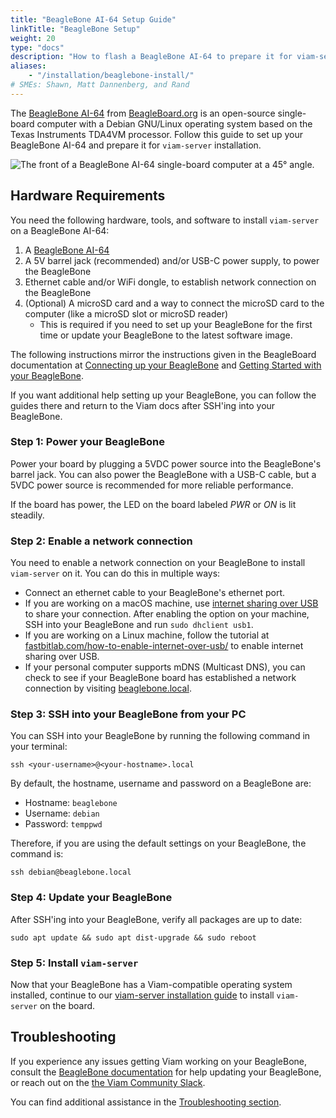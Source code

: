 ```yaml
---
title: "BeagleBone AI-64 Setup Guide"
linkTitle: "BeagleBone Setup"
weight: 20
type: "docs"
description: "How to flash a BeagleBone AI-64 to prepare it for viam-server installation."
aliases:
    - "/installation/beaglebone-install/"
# SMEs: Shawn, Matt Dannenberg, and Rand
---
```


The [BeagleBone AI-64](https://docs.beagleboard.org/latest/boards/beaglebone/ai-64/) from [BeagleBoard.org](https://beagleboard.org/) is an open-source single-board computer with a Debian GNU/Linux operating system based on the Texas Instruments TDA4VM processor.
Follow this guide to set up your BeagleBone AI-64 and prepare it for `viam-server` installation.

<img src="../../img/beaglebone-install/image4.png" alt="The front of a BeagleBone AI-64 single-board computer at a 45° angle.">

## Hardware Requirements

You need the following hardware, tools, and software to install `viam-server` on a BeagleBone AI-64:

1. A [BeagleBone AI-64](https://beagleboard.org/ai-64)
2. A 5V barrel jack (recommended) and/or USB-C power supply, to power the BeagleBone
3. Ethernet cable and/or WiFi dongle, to establish network connection on the BeagleBone
4. (Optional) A microSD card and a way to connect the microSD card to the computer (like a microSD slot or microSD reader)
    - This is required if you need to set up your BeagleBone for the first time or update your BeagleBone to the latest software image.

The following instructions mirror the instructions given in the BeagleBoard documentation at [Connecting up your BeagleBone](https://docs.beagleboard.org/latest/boards/beaglebone/ai-64/ch03.html) and [Getting Started with your BeagleBone](https://beagleboard.org/getting-started).

If you want additional help setting up your BeagleBone, you can follow the guides there and return to the Viam docs after SSH'ing into your BeagleBone.

### Step 1: Power your BeagleBone

Power your board by plugging a 5VDC power source into the BeagleBone's barrel jack.
You can also power the BeagleBone with a USB-C cable, but a 5VDC power source is recommended for more reliable performance.

If the board has power, the LED on the board labeled *PWR* or *ON* is lit steadily.

### Step 2: Enable a network connection

You need to enable a network connection on your BeagleBone to install `viam-server` on it.
You can do this in multiple ways:

- Connect an ethernet cable to your BeagleBone's ethernet port.
- If you are working on a macOS machine, use [internet sharing over USB](https://support.apple.com/guide/mac-help/share-internet-connection-mac-network-users-mchlp1540/mac) to share your connection.
   After enabling the option on your machine, SSH into your BeagleBone and run `sudo dhclient usb1`.
- If you are working on a Linux machine, follow the tutorial at [fastbitlab.com/how-to-enable-internet-over-usb/](https://fastbitlab.com/how-to-enable-internet-over-usb/) to enable internet sharing over USB.
- If your personal computer supports mDNS (Multicast DNS), you can check to see if your BeagleBone board has established a network connection by visiting [beaglebone.local](https://beaglebone.local).

### Step 3: SSH into your BeagleBone from your PC

You can SSH into your BeagleBone by running the following command in your terminal:

`ssh <your-username>@<your-hostname>.local`

By default, the hostname, username and password on a BeagleBone are:

- Hostname: `beaglebone`
- Username: `debian`
- Password: `temppwd`
  
Therefore, if you are using the default settings on your BeagleBone, the command is:

`ssh debian@beaglebone.local`

### Step 4: Update your BeagleBone

After SSH'ing into your BeagleBone, verify all packages are up to date:

`sudo apt update && sudo apt dist-upgrade && sudo reboot`

### Step 5: Install `viam-server`

Now that your BeagleBone has a Viam-compatible operating system installed, continue to our [viam-server installation guide](/installation/install/) to install `viam-server` on the board.

## Troubleshooting

If you experience any issues getting Viam working on your BeagleBone, consult the [BeagleBone documentation](https://docs.beagleboard.org/latest/boards/beaglebone/ai-64/ch03.html) for help updating your BeagleBone, or reach out on the [the Viam Community Slack](https://join.slack.com/t/viamrobotics/shared_invite/zt-1f5xf1qk5-TECJc1MIY1MW0d6ZCg~Wnw).

You can find additional assistance in the [Troubleshooting section](/appendix/troubleshooting/).
